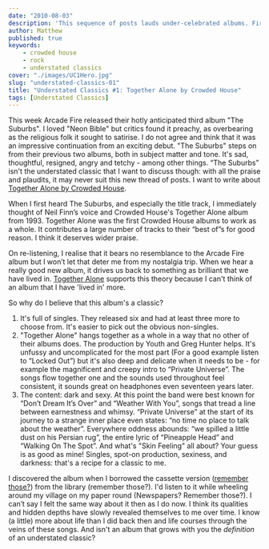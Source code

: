 ```yaml
---
date: "2010-08-03"
description: 'This sequence of posts lauds under-celebrated albums. First up: "Together Alone" by Crowded House.'
author: Matthew
published: true
keywords:
    - crowded house
    - rock
    - understated classics
cover: "./images/UC1Hero.jpg"
slug: "understated-classics-01" 
title: "Understated Classics #1: Together Alone by Crowded House"
tags: [Understated Classics]
---
```


This week Arcade Fire released their hotly anticipated third album "The Suburbs".  I loved "Neon Bible" but critics found it preachy, as overbearing as the religious folk it sought to satirise. I do not agree and think that it was an impressive continuation from an exciting debut. "The Suburbs" steps on from their previous two albums, both in subject matter and tone. It's sad, thoughtful, resigned, angry and tetchy - among other things. “The Suburbs” isn't the understated classic that I want to discuss though: with all the praise and plaudits, it may never suit this new thread of posts. I want to write about [Together Alone by Crowded House](http://en.wikipedia.org/wiki/Together_Alone).

When I first heard The Suburbs, and especially the title track, I immediately thought of Neil Finn’s voice and Crowded House's Together Alone album from 1993. Together Alone was the first Crowded House albums to work as a whole. It contributes a large number of tracks to their “best of”s for good reason. I think it deserves wider praise.

On re-listening, I realise that it bears no resemblance to the Arcade Fire album but I won’t let that deter me from my nostalgia trip. When we hear a really good new album, it drives us back to something as brilliant that we have lived in. [Together Alone](http://www.last.fm/music/Crowded+House/Together+Alone) supports this theory because I can't think of an album that I have 'lived in' more.

So why do I believe that this album's a classic?

1. It's full of singles. They released six and had at least three more to choose from. It's easier to pick out the obvious non-singles.
2. "Together Alone" hangs together as a whole in a way that no other of their albums does. The production by Youth and Greg Hunter helps. It's unfussy and uncomplicated for the most part (For a good example listen to “Locked Out”) but it's also deep and delicate when it needs to be - for example the magnificent and creepy intro to “Private Universe”. The songs flow together one and the sounds used throughout feel consistent, it sounds great on headphones even seventeen years later.
3. The content: dark and sexy. At this point the band were best known for “Don’t Dream It’s Over” and “Weather With You”, songs that tread a line between earnestness and whimsy. “Private Universe” at the start of its journey to a strange inner place even states: “no time no place to talk about the weather”. Everywhere oddness abounds: “we spilled a little dust on his Persian rug”, the entire lyric of “Pineapple Head” and “Walking On The Spot”. And what's "Skin Feeling" all about? Your guess is as good as mine! Singles, spot-on production, sexiness, and darkness: that's a recipe for a classic to me.

I discovered the album when I borrowed the cassette version ([remember those?](http://www.pastemagazine.com/articles/2010/08/tape-delay-after-years-in-the-musical-margins-cass.html)) from the library (remember those?). I'd listen to it while wheeling around my village on my paper round (Newspapers? Remember those?). I can’t say I felt the same way about it then as I do now. I think its qualities and hidden depths have slowly revealed themselves to me over time. I know (a little) more about life than I did back then and life courses through the veins of these songs. And isn't an album that grows with you the *definition* of an understated classic?